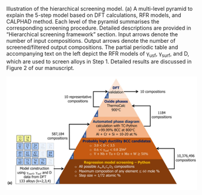 Illustration of the hierarchical screening model. (a) A multi-level pyramid to explain the 5-step model based on DFT calculations, RFR models, and CALPHAD method. Each level of the pyramid summarises the corresponding screening procedure. Detailed descriptions are provided in “Hierarchical screening framework” section. Input arrows denote the number of input compositions. Output arrows denote the number of screened/filtered output compositions. The partial periodic table and accompanying text on the left depict the RFR models of γ<sub>usf</sub>, γ<sub>surf</sub>, and D, which are used to screen alloys in Step 1. Detailed results are discussed in Figure 2 of our manuscript.

![alt text for screen readers](../images/pyramid.png)
